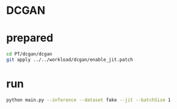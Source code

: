 # DCGAN

# prepared

```bash
cd PT/dcgan/dcgan
git apply ../../workload/dcgan/enable_jit.patch
```

# run

```bash
python main.py --inference --dataset fake --jit --batchSize 1 
```
